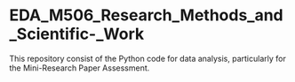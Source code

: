 # EDA_M506_Research_Methods_and_Scientific-_Work
This repository consist of the Python code for data analysis, particularly for the Mini-Research Paper Assessment.
